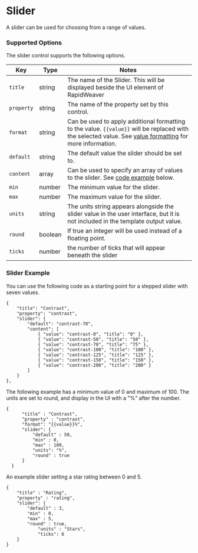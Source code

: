 # Slider

A slider can be used for choosing from a range of values.

### Supported Options <a href="#key-value-pairs-explained" id="key-value-pairs-explained"></a>

The slider control supports the following options.

| Key        | Type    | Notes                                                                                                                                                                     |
| ---------- | ------- | ------------------------------------------------------------------------------------------------------------------------------------------------------------------------- |
| `title`    | string  | The name of the Slider. This will be displayed beside the UI element of RapidWeaver                                                                                       |
| `property` | string  | The name of the property set by this control.                                                                                                                             |
| `format`   | string  | Can be used to apply additional formatting to the value. `{{value}}` will be replaced with the selected value. See [value formatting](../format.md) for more information. |
| `default`  | string  | The default value the slider should be set to.                                                                                                                            |
| `content`  | array   | Can be used to specify an array of values to the slider. See [code example](slider.md#slider-example) below.                                                              |
| `min`      | number  | The minimum value for the slider.                                                                                                                                         |
| `max`      | number  | The maximum value for the slider.                                                                                                                                         |
| `units`    | string  | The units string appears alongside the slider value in the user interface, but it is not included in the template output value.                                           |
| `round`    | boolean | If true an integer will be used instead of a floating point.                                                                                                              |
| `ticks`    | number  | the number of ticks that will appear beneath the slider                                                                                                                   |

### Slider Example

You can use the following code as a starting point for a stepped slider with seven values.

```
{
    "title": "Contrast",
    "property": "contrast",
    "slider": {
        "default": "contrast-70",
        "content": [
            { "value": "contrast-0", "title": "0" },
            { "value": "contrast-50", "title": "50" },
            { "value": "contrast-70", "title": "75" },
            { "value": "contrast-100", "title": "100" },
            { "value": "contrast-125", "title": "125" },
            { "value": "contrast-150", "title": "150" },
            { "value": "contrast-200", "title": "200" }
        ]
    }
},
```

The following example has a minimum value of 0 and maximum of 100. The units are set to round, and display in the UI with a "%" after the number.

```
{
	  "title" : "Contrast",
	  "property" : "contrast",
	  "format": "{{value}}%",
	  "slider": {
		  "default" : 50,
		  "min" : 0,
		  "max" : 100,
		  "units": "%",
		  "round" : true
	  }
  }
```

An example slider setting a star rating between 0 and 5.

```
{
	"title" : "Rating",
	"property" : "rating",
	"slider": {
		"default" : 3,
		"min" : 0,
		"max" : 5,
		"round" : true,
    		"units" : "Stars",
    		"ticks": 6
	}
}
```

